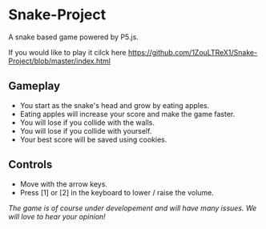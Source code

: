 # Snake-Project
A snake based game powered by P5.js.

If you would like to play it cilck here
  https://github.com/1ZouLTReX1/Snake-Project/blob/master/index.html

## Gameplay
* You start as the snake's head and grow by eating apples.
* Eating apples will increase your score and make the game faster.
* You will lose if you collide with the walls.
* You will lose if you collide with yourself.
* Your best score will be saved using cookies.

## Controls
* Move with the arrow keys.
* Press [1] or [2] in the keyboard to lower / raise the volume.


*The game is of course under developement and will have many issues. We will love to hear your opinion!*
